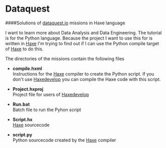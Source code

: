# Dataquest

####Solutions of [dataquest.io](https://www.dataquest.io/learn) missions in Haxe language

I want to learn more about Data Analysis and Data Engineering. The tutorial is for the Python language. Because the project I want to use this for is written in [Haxe](http://haxe.org/) I'm trying to find out if I can use the Python compile target of [Haxe](http://haxe.org/) to do this.

The directories of the missions contain the following files

- **compile.hxml**  
Instructions for the [Haxe](http://haxe.org/) compiler to create the Python script.
If you don't use [Haxedevelop](http://haxedevelop.org/) you can compile the Haxe code with this script.

- **Project.hxproj**  
Project file for users of [Haxedevelop](http://haxedevelop.org/)

- **Run.bat**  
Batch file to run the Pyhon script

- **Script.hx**  
[Haxe](http://haxe.org/) sourcecode

- **script.py**  
Python sourcecode created by the [Haxe](http://haxe.org/) compiler